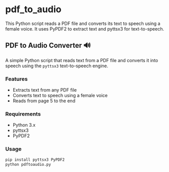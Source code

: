 # pdf_to_audio
This Python script reads a PDF file and converts its text to speech using a female voice. It uses PyPDF2 to extract text and pyttsx3 for text-to-speech.



## PDF to Audio Converter 🔊

A simple Python script that reads text from a PDF file and converts it into speech using the `pyttsx3` text-to-speech engine.

### Features
- Extracts text from any PDF file
- Converts text to speech using a female voice
- Reads from page 5 to the end

### Requirements
- Python 3.x
- pyttsx3
- PyPDF2

### Usage
```bash
pip install pyttsx3 PyPDF2
python pdftoaudio.py
